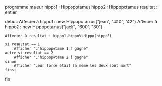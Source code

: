 programme majeur
hippo1 : Hippopotamus
hippo2 : Hippopotamus
resultat : entier

debut:
    Affecter à hippo1 : new Hippopotamus("jean", "450", "42")
    Affecter à hippo2 : new Hippopotamus("jack", "600", "30")


    Affecter à resultat : hippo1.hippoVsHippo(hippo2)

    si resultat == 1
        Afficher "L'hippopotame 1 à gagné"
    autre si resultat == 2
        Afficher "L'hippopotame 2 à gagné"
    sinon
        Afficher "Leur force était la meme les deux sont mort"
    finsi


fin